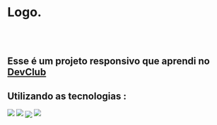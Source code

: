 <h1> Logo. </h1>
<br>
<br>
<h2> Esse é um projeto responsivo que aprendi no <a href="https://rodolfomori.com.br/devclub/"> DevClub</a></h2>
<h2> Utilizando as tecnologias : </h2>
<img src="https://img.shields.io/badge/HTML5-E34F26?style=for-the-badge&logo=html5&logoColor=white">
<img src="https://img.shields.io/badge/CSS3-1572B6?style=for-the-badge&logo=css3&logoColor=white">


<img src="https://github.com/JuFreitas95/logo./blob/master/img/MOBILE.png?raw=true" align="center">
<img src="https://github.com/JuFreitas95/logo./blob/master/img/DESKTOP.png?raw=true">




